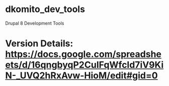 # dkomito_dev_tools
Drupal 8 Development Tools

# Version Details:  https://docs.google.com/spreadsheets/d/16qngbyqP2CuIFqWfcld7iV9KiN-_UVQ2hRxAvw-HioM/edit#gid=0

